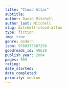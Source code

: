 ```yaml
---
title: "Cloud Atlas"
subtitle: 
author: David Mitchell
author_last: Mitchell
slug: mitchell-cloud-atlas
type: fiction
img: true
genre: modern
isbn: 9780375507250
goodreads_id: 49628
publish_year: 2004
pages: 509
rating: 
date_started:
date_completed:
priority: medium
---
```

